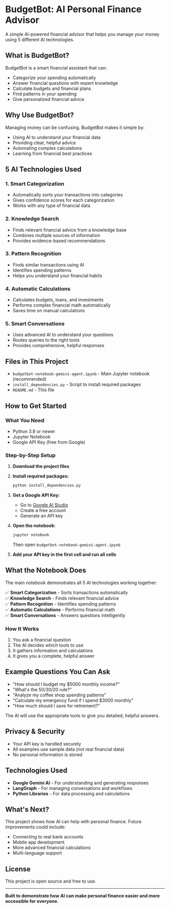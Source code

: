 # BudgetBot: AI Personal Finance Advisor

A simple AI-powered financial advisor that helps you manage your money using 5 different AI technologies.

## What is BudgetBot?

BudgetBot is a smart financial assistant that can:
- Categorize your spending automatically
- Answer financial questions with expert knowledge
- Calculate budgets and financial plans
- Find patterns in your spending
- Give personalized financial advice

## Why Use BudgetBot?

Managing money can be confusing. BudgetBot makes it simple by:
- Using AI to understand your financial data
- Providing clear, helpful advice
- Automating complex calculations
- Learning from financial best practices

## 5 AI Technologies Used

### 1. Smart Categorization
- Automatically sorts your transactions into categories
- Gives confidence scores for each categorization
- Works with any type of financial data

### 2. Knowledge Search
- Finds relevant financial advice from a knowledge base
- Combines multiple sources of information
- Provides evidence-based recommendations

### 3. Pattern Recognition
- Finds similar transactions using AI
- Identifies spending patterns
- Helps you understand your financial habits

### 4. Automatic Calculations
- Calculates budgets, loans, and investments
- Performs complex financial math automatically
- Saves time on manual calculations

### 5. Smart Conversations
- Uses advanced AI to understand your questions
- Routes queries to the right tools
- Provides comprehensive, helpful responses

## Files in This Project

- `budgetbot-notebook-gemini-agent.ipynb` - Main Jupyter notebook (recommended)
- `install_dependencies.py` - Script to install required packages
- `README.md` - This file

## How to Get Started

### What You Need
- Python 3.8 or newer
- Jupyter Notebook
- Google API Key (free from Google)

### Step-by-Step Setup

1. **Download the project files**

2. **Install required packages:**
   ```bash
   python install_dependencies.py
   ```

3. **Get a Google API Key:**
   - Go to [Google AI Studio](https://makersuite.google.com/app/apikey)
   - Create a free account
   - Generate an API key

4. **Open the notebook:**
   ```bash
   jupyter notebook
   ```
   Then open `budgetbot-notebook-gemini-agent.ipynb`

5. **Add your API key in the first cell and run all cells**

## What the Notebook Does

The main notebook demonstrates all 5 AI technologies working together:

✅ **Smart Categorization** - Sorts transactions automatically  
✅ **Knowledge Search** - Finds relevant financial advice  
✅ **Pattern Recognition** - Identifies spending patterns  
✅ **Automatic Calculations** - Performs financial math  
✅ **Smart Conversations** - Answers questions intelligently  

### How It Works
1. You ask a financial question
2. The AI decides which tools to use
3. It gathers information and calculations
4. It gives you a complete, helpful answer

## Example Questions You Can Ask

- "How should I budget my $5000 monthly income?"
- "What's the 50/30/20 rule?"
- "Analyze my coffee shop spending patterns"
- "Calculate my emergency fund if I spend $3000 monthly"
- "How much should I save for retirement?"

The AI will use the appropriate tools to give you detailed, helpful answers.

## Privacy & Security

- Your API key is handled securely
- All examples use sample data (not real financial data)
- No personal information is stored

## Technologies Used

- **Google Gemini AI** - For understanding and generating responses
- **LangGraph** - For managing conversations and workflows
- **Python Libraries** - For data processing and calculations

## What's Next?

This project shows how AI can help with personal finance. Future improvements could include:
- Connecting to real bank accounts
- Mobile app development
- More advanced financial calculations
- Multi-language support

## License

This project is open source and free to use.

---

**Built to demonstrate how AI can make personal finance easier and more accessible for everyone.** 
